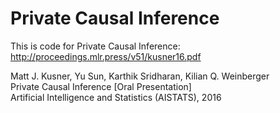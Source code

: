 # Private Causal Inference
This is code for Private Causal Inference: http://proceedings.mlr.press/v51/kusner16.pdf


Matt J. Kusner, Yu Sun, Karthik Sridharan, Kilian Q. Weinberger<br/>
Private Causal Inference [Oral Presentation]<br/>
Artificial Intelligence and Statistics (AISTATS), 2016

